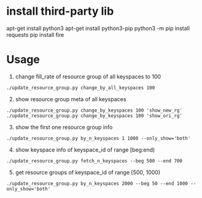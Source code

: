 # install third-party lib
apt-get install python3
apt-get install python3-pip
python3 -m pip install requests
pip install fire

# Usage
1. change fill_rate of resource group of all keyspaces to 100
```shell
./update_resource_group.py change_by_all_keyspaces 100
```
2. show resource group meta of all keyspaces
```shell
./update_resource_group.py change_by_keyspaces 100 'show_new_rg'
./update_resource_group.py change_by_keyspaces 100 'show_ori_rg'
```
3. show the first one resource group info
```shell
./update_resource_group.py by_n_keyspaces 1 1000 --only_show='both'
```
4. show keyspace info of keyspace_id of range [beg:end)
```shell
./update_resource_group.py fetch_n_keyspaces --beg 500 --end 700
```
5. get resource groups of keyspace_id of range [500, 1000)
```shell
./update_resource_group.py by_n_keyspaces 2000 --beg 50 --end 1000 --only_show='both'
```
